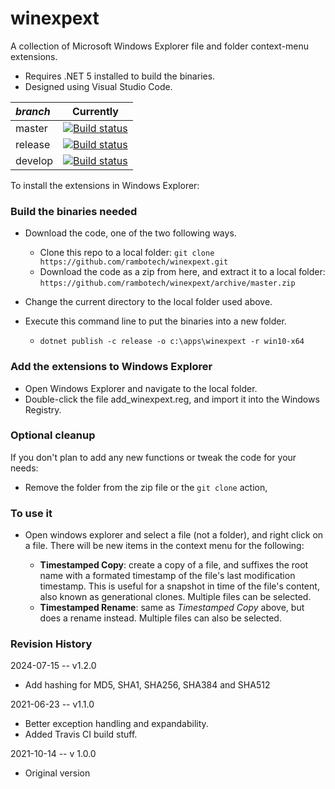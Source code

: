 # winexpext
A collection of Microsoft Windows Explorer file and folder context-menu extensions.

- Requires .NET 5 installed to build the binaries.
- Designed using Visual Studio Code.

| *branch* | Currently |
| :--- | :---: |
| master | [![Build status](https://github.com/rambotech/winexpext/actions/workflows/dotnet.yml/badge.svg?branch=master)](https://github.com/rambotech/UpwinexpextdateDDNS) |
| release | [![Build status](https://github.com/rambotech/winexpext/actions/workflows/dotnet.yml/badge.svg?branch=develop)](https://github.com/rambotech/winexpext/tree/release) |
| develop | [![Build status](https://github.com/rambotech/winexpext/actions/workflows/dotnet.yml/badge.svg?branch=develop)](https://github.com/rambotech/winexpext/tree/develop) |

To install the extensions in Windows Explorer:

### Build the binaries needed

- Download the code, one of the two following ways.

    - Clone this repo to a local folder: ```git clone https://github.com/rambotech/winexpext.git```
    - Download the code as a zip from here, and extract it to a local folder: ```https://github.com/rambotech/winexpext/archive/master.zip```

- Change the current directory to the local folder used above.
- Execute this command line to put the binaries into a new folder.
    - ```dotnet publish -c release -o c:\apps\winexpext -r win10-x64```

### Add the extensions to Windows Explorer

- Open Windows Explorer and navigate to the local folder.
- Double-click the file add_winexpext.reg, and import it into the Windows Registry.

### Optional cleanup

If you don't plan to add any new functions or tweak the code for your needs:
- Remove the folder from the zip file or the ``` git clone ``` action,

### To use it

- Open windows explorer and select a file (not a folder), and right click on a file.  There will be new items in the context menu for the following:

    - **Timestamped Copy**: create a copy of a file, and suffixes the root name with a formated timestamp of the file's last modification timestamp.  This is useful for a snapshot in time of the file's content, also known as generational clones.  Multiple files can be selected.
    - **Timestamped Rename**: same as *Timestamped Copy* above, but does a rename instead.  Multiple files can also be selected.

### Revision History

2024-07-15 -- v1.2.0
- Add hashing for MD5, SHA1, SHA256, SHA384 and SHA512

2021-06-23 -- v1.1.0
- Better exception handling and expandability.
- Added Travis CI build stuff.

2021-10-14 -- v 1.0.0
- Original version

